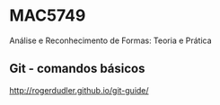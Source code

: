 # MAC5749

Análise e Reconhecimento de Formas: Teoria e Prática

## Git - comandos básicos
http://rogerdudler.github.io/git-guide/